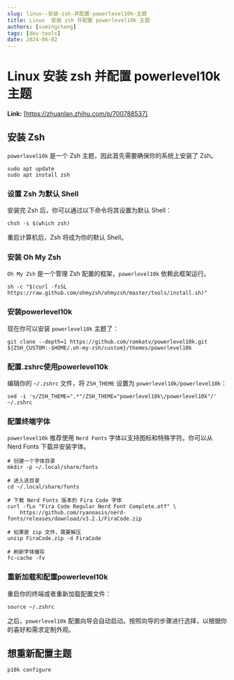 ```yaml
---
slug: linux--安装-zsh-并配置-powerlevel10k-主题
title: Linux  安装 zsh 并配置 powerlevel10k 主题
authors: [sumingcheng]
tags: [dev-tools]
date: 2024-06-02
---
```


# Linux  安装 zsh 并配置 powerlevel10k 主题



 **Link:** [https://zhuanlan.zhihu.com/p/700788537]

## 安装 Zsh  

`powerlevel10k` 是一个 Zsh 主题，因此首先需要确保你的系统上安装了 Zsh。

```
sudo apt update
sudo apt install zsh
```
### 设置 Zsh 为默认 Shell  

安装完 Zsh 后，你可以通过以下命令将其设置为默认 Shell：

```
chsh -s $(which zsh)
```

重启计算机后，Zsh 将成为你的默认 Shell。

### 安装 Oh My Zsh  

`Oh My Zsh` 是一个管理 Zsh 配置的框架，`powerlevel10k` 依赖此框架运行。

```
sh -c "$(curl -fsSL https://raw.github.com/ohmyzsh/ohmyzsh/master/tools/install.sh)"
```
### 安装powerlevel10k  

现在你可以安装 `powerlevel10k` 主题了：

```
git clone --depth=1 https://github.com/romkatv/powerlevel10k.git ${ZSH_CUSTOM:-$HOME/.oh-my-zsh/custom}/themes/powerlevel10k
```
### 配置.zshrc使用powerlevel10k  

编辑你的 `~/.zshrc` 文件，将 `ZSH_THEME` 设置为 `powerlevel10k/powerlevel10k`：

```
sed -i 's/ZSH_THEME=".*"/ZSH_THEME="powerlevel10k\/powerlevel10k"/' ~/.zshrc
```
### 配置终端字体  

`powerlevel10k` 推荐使用 `Nerd Fonts` 字体以支持图标和特殊字符。你可以从 Nerd Fonts 下载并安装字体。

```
# 创建一个字体目录
mkdir -p ~/.local/share/fonts
​
# 进入该目录
cd ~/.local/share/fonts
​
# 下载 Nerd Fonts 版本的 Fira Code 字体
curl -fLo "Fira Code Regular Nerd Font Complete.otf" \
    https://github.com/ryanoasis/nerd-fonts/releases/download/v3.2.1/FiraCode.zip
    
# 如果是 zip 文件，需要解压
unzip FiraCode.zip -d FiraCode
​
# 刷新字体缓存
fc-cache -fv
```
### 重新加载和配置powerlevel10k  

重启你的终端或者重新加载配置文件：

```
source ~/.zshrc
```

之后，`powerlevel10k` 配置向导会自动启动。按照向导的步骤进行选择，以根据你的喜好和需求定制外观。

## 想重新配置主题  
```
p10k configure
```